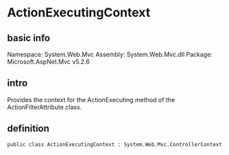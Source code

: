 # ActionExecutingContext
## basic info
Namespace:
System.Web.Mvc
Assembly:
System.Web.Mvc.dll
Package:
Microsoft.AspNet.Mvc v5.2.6
## intro
Provides the context for the ActionExecuting method of the ActionFilterAttribute class.
## definition
```
public class ActionExecutingContext : System.Web.Mvc.ControllerContext
```
